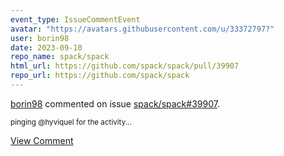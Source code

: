 ```yaml
---
event_type: IssueCommentEvent
avatar: "https://avatars.githubusercontent.com/u/33372797?"
user: borin98
date: 2023-09-10
repo_name: spack/spack
html_url: https://github.com/spack/spack/pull/39907
repo_url: https://github.com/spack/spack
---
```


<a href='https://github.com/borin98' target='_blank'>borin98</a> commented on issue <a href='https://github.com/spack/spack/pull/39907' target='_blank'>spack/spack#39907</a>.

<small>pinging @hyviquel for the activity...</small>

<a href='https://github.com/spack/spack/pull/39907' target='_blank'>View Comment</a>